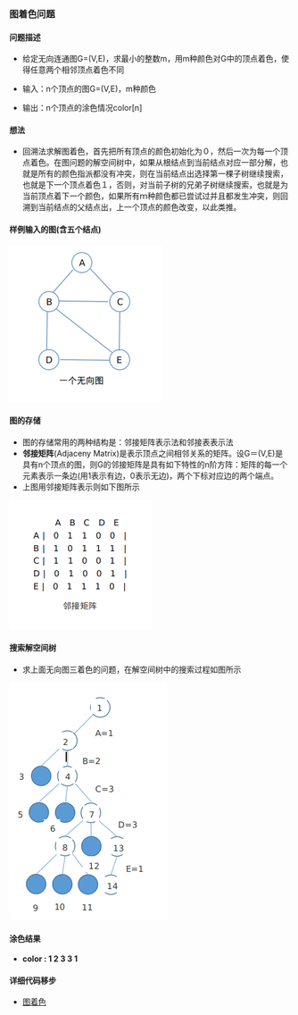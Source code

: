 ### 图着色问题
#### 问题描述

- 给定无向连通图G=(V,E)，求最小的整数m，用m种颜色对G中的顶点着色，使得任意两个相邻顶点着色不同

- 输入：n个顶点的图G=(V,E)，m种颜色
- 输出：n个顶点的涂色情况color[n]

#### 想法

- 回溯法求解图着色，首先把所有顶点的颜色初始化为０，然后一次为每一个顶点着色。在图问题的解空间树中，如果从根结点到当前结点对应一部分解，也就是所有的颜色指派都没有冲突，则在当前结点出选择第一棵子树继续搜索，也就是下一个顶点着色１，否则，对当前子树的兄弟子树继续搜索，也就是为当前顶点着下一个颜色，如果所有ｍ种颜色都已尝试过并且都发生冲突，则回溯到当前结点的父结点出，上一个顶点的颜色改变，以此类推。

#### 样例输入的图(含五个结点)

![一个无向图](../../images/undigraph.png)

#### 图的存储

- 图的存储常用的两种结构是：邻接矩阵表示法和邻接表表示法
- **邻接矩阵**(Adjaceny Matrix)是表示顶点之间相邻关系的矩阵。设G＝(V,E)是具有n个顶点的图，则G的邻接矩阵是具有如下特性的n阶方阵：矩阵的每一个元素表示一条边(用1表示有边，0表示无边)，两个下标对应边的两个端点。
- 上图用邻接矩阵表示则如下图所示

![邻接矩阵](../../images/AdjMatrix.png)

#### 搜索解空间树

- 求上面无向图三着色的问题，在解空间树中的搜索过程如图所示

![回溯法搜索空间](../../images/searchSpace.png)

#### 涂色结果

- **color : 1 2 3 3 1**

#### 详细代码移步

- [图着色](https://github.com/Mr-Joke/Algorithm/blob/master/BackTrack/src/GraphColor.java)
